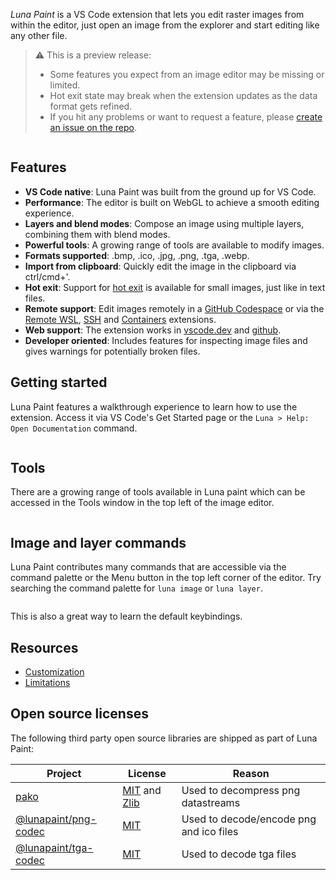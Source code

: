 _Luna Paint_ is a VS Code extension that lets you edit raster images from within the editor, just open an image from the explorer and start editing like any other file.

> ⚠ This is a preview release:
> - Some features you expect from an image editor may be missing or limited.
> - Hot exit state may break when the extension updates as the data format gets refined.
> - If you hit any problems or want to request a feature, please [create an issue on the repo](https://github.com/lunapaint/vscode-luna-paint).

<p align="center">
    <img src="https://raw.githubusercontent.com/lunapaint/vscode-luna-paint/master/images/readme/demo.png" alt="">
</p>



## Features

- **VS Code native**: Luna Paint was built from the ground up for VS Code.
- **Performance**: The editor is built on WebGL to achieve a smooth editing experience.
- **Layers and blend modes**: Compose an image using multiple layers, combining them with blend modes.
- **Powerful tools**: A growing range of tools are available to modify images.
- **Formats supported**: .bmp, .ico, .jpg, .png, .tga, .webp.
- **Import from clipboard**: Quickly edit the image in the clipboard via ctrl/cmd+'.
- **Hot exit**: Support for [hot exit](https://code.visualstudio.com/docs/editor/codebasics#_hot-exit) is available for small images, just like in text files.
- **Remote support**: Edit images remotely in a [GitHub Codespace](https://github.com/features/codespaces) or via the [Remote WSL](https://marketplace.visualstudio.com/items?itemName=ms-vscode-remote.remote-wsl), [SSH](https://marketplace.visualstudio.com/items?itemName=ms-vscode-remote.remote-ssh) and [Containers](https://marketplace.visualstudio.com/items?itemName=ms-vscode-remote.remote-containers) extensions.
- **Web support**: The extension works in [vscode.dev](http://vscode.dev/) and [github](http://github.dev/).
- **Developer oriented**: Includes features for inspecting image files and gives warnings for potentially broken files.



## Getting started

Luna Paint features a walkthrough experience to learn how to use the extension. Access it via VS Code's Get Started page or the `Luna > Help: Open Documentation` command.

<p align="center">
    <img src="https://raw.githubusercontent.com/lunapaint/vscode-luna-paint/master/images/readme/walkthrough.png" alt="">
</p>



## Tools

There are a growing range of tools available in Luna paint which can be accessed in the Tools window in the top left of the image editor.

<p align="center">
    <img src="https://raw.githubusercontent.com/lunapaint/vscode-luna-paint/master/images/readme/tools-overview.png" alt="">
</p>



## Image and layer commands

Luna Paint contributes many commands that are accessible via the command palette or the Menu button in the top left corner of the editor. Try searching the command palette for `luna image` or `luna layer`.

<p align="center">
    <img src="https://raw.githubusercontent.com/lunapaint/vscode-luna-paint/master/images/readme/image-commands.png" alt="">
</p>

This is also a great way to learn the default keybindings.



## Resources

- [Customization](https://github.com/lunapaint/vscode-luna-paint/wiki/Customization)
- [Limitations](https://github.com/lunapaint/vscode-luna-paint/wiki/Limitations)



## Open source licenses

The following third party open source libraries are shipped as part of Luna Paint:

| Project | License | Reason
|---------|---------|--------
| [pako](https://www.npmjs.com/package/pako) | [MIT](https://github.com/nodeca/pako/blob/master/LICENSE) and [Zlib](https://github.com/nodeca/pako/blob/master/lib/zlib/README) | Used to decompress png datastreams
| [@lunapaint/png-codec](https://www.npmjs.com/package/png-codec) | [MIT](https://github.com/lunapaint/png-codec/blob/main/LICENSE) | Used to decode/encode png and ico files
| [@lunapaint/tga-codec](https://www.npmjs.com/package/tga-codec) | [MIT](https://github.com/lunapaint/tga-codec/blob/main/LICENSE) | Used to decode tga files